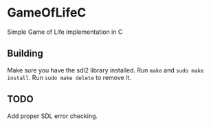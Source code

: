 # GameOfLifeC
Simple Game of Life implementation in C

## Building
Make sure you have the sdl2 library installed.
Run `make` and `sudo make install`.
Run `sudo make delete` to remove it.

## TODO
Add proper SDL error checking.
